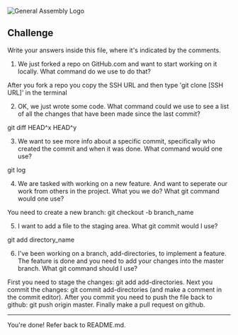 ![General Assembly Logo](http://i.imgur.com/ke8USTq.png)

## Challenge

Write your answers inside this file, where it's indicated by the comments.

1. We just forked a repo on GitHub.com and want to start working on it locally. What command do we use to do that?

After you fork a repo you copy the SSH URL and then type 'git clone [SSH URL]' in the terminal

2. OK, we just wrote some code. What command could we use to see a list of all the changes that have been made since the last commit?

git diff HEAD^x HEAD^y

3. We want to see more info about a specific commit, specifically who created the commit and when it was done. What command would one use?

git log

4. We are tasked with working on a new feature. And want to seperate our work from others in the project. What you we do? What git command would one use?

You need to create a new branch: git checkout -b branch_name


5. I want to add a file to the staging area. What git commit would I use?

git add directory_name

6. I've been working on a branch, add-directories, to implement a feature. The feature is done and you need to add your changes into the master branch. What git command should I use?

First you need to stage the changes: git add add-directories. Next you commit the changes: git commit add-directories (and make a comment in the commit editor). After you commit you need to push the file back to github: git push origin master. Finally make a pull request on github.

<hr>

You're done! Refer back to README.md.
